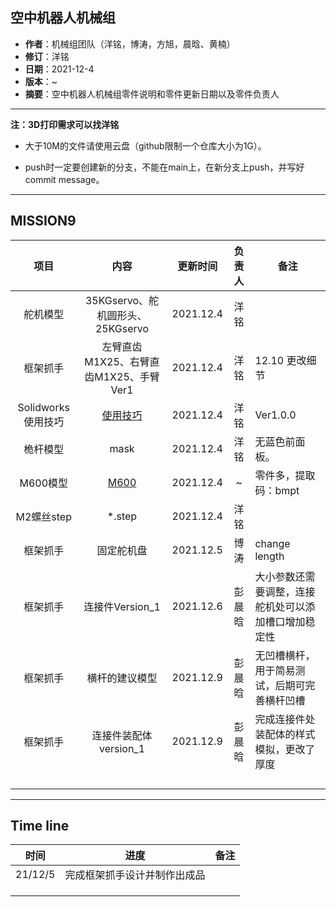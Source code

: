 ## 空中机器人机械组

- **作者**：机械组团队（洋铭，博涛，方旭，晨晗、黄楠）
- **修订**：洋铭
- **日期**：2021-12-4
- **版本**：~
- **摘要**：空中机器人机械组零件说明和零件更新日期以及零件负责人

------
**注：3D打印需求可以找洋铭**

* 大于10M的文件请使用云盘（github限制一个仓库大小为1G）。

* push时一定要创建新的分支，不能在main上，在新分支上push，并写好commit message。

------


## MISSION9

|        项目        |                             内容                             | 更新时间  | 负责人 | 备注                                                 |
| :----------------: | :----------------------------------------------------------: | :-------: | :----: | ---------------------------------------------------- |
|      舵机模型      |               35KGservo、舵机圆形头、25KGservo               | 2021.12.4 |  洋铭  |                                                      |
|      框架抓手      |            左臂直齿M1X25、右臂直齿M1X25、手臂Ver1            | 2021.12.4 |  洋铭  | 12.10 更改细节                                       |
| Solidworks使用技巧 | [使用技巧](https://github.com/zhangseammm/SYSUSwiftMechanical/blob/main/Solidworks%E4%BD%BF%E7%94%A8%E6%8A%80%E5%B7%A7/Solidworks%E4%BD%BF%E7%94%A8%E6%8A%80%E5%B7%A7.md) | 2021.12.4 |  洋铭  | Ver1.0.0                                             |
|      桅杆模型      |                             mask                             | 2021.12.4 |  洋铭  | 无蓝色前面板。                                       |
|      M600模型      |   [M600]( https://pan.baidu.com/s/12hl3yvaf_fCNm0fPz40NBA)   | 2021.12.4 |   ~    | 零件多，提取码：bmpt                                 |
|     M2螺丝step     |                            *.step                            | 2021.12.4 |  洋铭  |                                                      |
|      框架抓手      |                          固定舵机盘                          | 2021.12.5 |  博涛  | change length                                        |
|      框架抓手      |                       连接件Version_1                        | 2021.12.6 | 彭晨晗 | 大小参数还需要调整，连接舵机处可以添加槽口增加稳定性 |
|      框架抓手      |                        横杆的建议模型                        | 2021.12.9 | 彭晨晗 | 无凹槽横杆，用于简易测试，后期可完善横杆凹槽         |
|      框架抓手      |                    连接件装配体version_1                     | 2021.12.9 | 彭晨晗 | 完成连接件处装配体的样式模拟，更改了厚度             |
|                    |                                                              |           |        |                                                      |
|                    |                                                              |           |        |                                                      |
|                    |                                                              |           |        |                                                      |
|                    |                                                              |           |        |                                                      |


------

## Time line

|  时间   |             进度             | 备注 |
| :-----: | :--------------------------: | :--: |
| 21/12/5 | 完成框架抓手设计并制作出成品 |      |
|         |                              |      |
|         |                              |      |
|         |                              |      |


